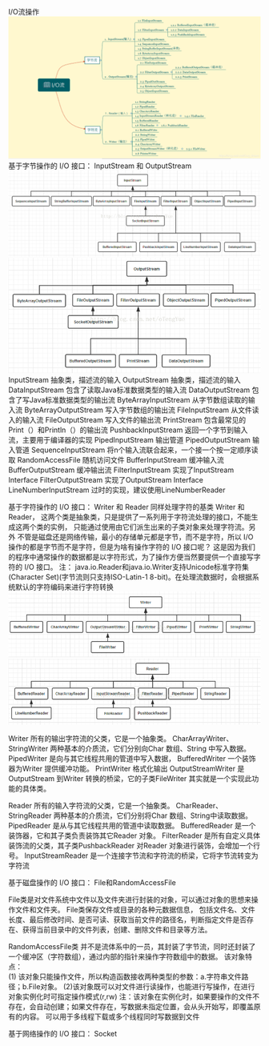 I/O流操作
![io.png](io.png)
基于字节操作的 I/O 接口： InputStream 和 OutputStream
![InputStream.png](InputStream.png)
![OutputStream.png](OutputStream.png)
InputStream                           抽象类，描述流的输入
OutputStream                       抽象类，描述流的输入
DataInputStream                   包含了读取Java标准数据类型的输入流
DataOutputStream               包含了写Java标准数据类型的输出流
ByteArrayInputStream         从字节数组读取的输入流
ByteArrayOutputStream     写入字节数组的输出流
FileInputStream                     从文件读入的输入流
FileOutputStream                  写入文件的输出流
PrintStream                             包含最常见的Print（）和Println（）的输出流
PushbackInputStream         返回一个字节到输入流，主要用于编译器的实现
PipedInputStream                 输出管道
PipedOutputStream             输入管道
SequenceInputStream       将n个输入流联合起来，一个接一个按一定顺序读取
RandomAccessFile             随机访问文件
BufferInputStream                缓冲输入流
BufferOutputStream            缓冲输出流
FilterInputStream                 实现了InputStream Interface
FilterOutputStream              实现了OutputStream Interface
LineNumberInputStream    过时的实现，建议使用LineNumberReader

基于字符操作的 I/O 接口： Writer 和 Reader
同样处理字符的基类 Writer 和 Reader， 这两个类是抽象类，只是提供了一系列用于字符流处理的接口，不能生成这两个类的实例，
只能通过使用由它们派生出来的子类对象来处理字符流。另外 不管是磁盘还是网络传输，最小的存储单元都是字节，而不是字符，所以 I/O 操作的都是字节而不是字符，但是为啥有操作字符的 I/O 接口呢？
这是因为我们的程序中通常操作的数据都是以字符形式，为了操作方便当然要提供一个直接写字符的 I/O 接口。
注： java.io.Reader和java.io.Writer支持Unicode标准字符集(Character Set)(字节流则只支持ISO-Latin-1 8-bit)。在处理流数据时，会根据系统默认的字符编码来进行字符转换
![Writer.png](Writer.png)
![Reader.png](Reader.png)

Writer                                                         所有的输出字符流的父类，它是一个抽象类。
CharArrayWriter、StringWriter         两种基本的介质流，它们分别向Char 数组、String 中写入数据。
PipedWriter                                             是向与其它线程共用的管道中写入数据，
BufferedWriter                                        一个装饰器为Writer 提供缓冲功能。
PrintWriter                                               格式化输出
OutputStreamWriter                             是OutputStream 到Writer 转换的桥梁，它的子类FileWriter 其实就是一个实现此功能的具体类。

Reader                                                     所有的输入字符流的父类，它是一个抽象类。
CharReader、StringReader             两种基本的介质流，它们分别将Char 数组、String中读取数据。
PipedReader                                          是从与其它线程共用的管道中读取数据。
BufferedReader                                     是一个装饰器，它和其子类负责装饰其它Reader 对象。
FilterReader                                           是所有自定义具体装饰流的父类，其子类PushbackReader 对Reader 对象进行装饰，会增加一个行号。
InputStreamReader                              是一个连接字节流和字符流的桥梁，它将字节流转变为字符流

基于磁盘操作的 I/O 接口： File和RandomAccessFile

 File类是对文件系统中文件以及文件夹进行封装的对象，可以通过对象的思想来操作文件和文件夹。 File类保存文件或目录的各种元数据信息，
 包括文件名、文件长度、最后修改时间、是否可读、获取当前文件的路径名，判断指定文件是否存在、获得当前目录中的文件列表，创建、删除文件和目录等方法。
 
RandomAccessFile类 并不是流体系中的一员，其封装了字节流，同时还封装了一个缓冲区（字符数组），通过内部的指针来操作字符数组中的数据。 该对象特点：     
    (1) 该对象只能操作文件，所以构造函数接收两种类型的参数：a.字符串文件路径；b.File对象。
    (2)该对象既可以对文件进行读操作，也能进行写操作，在进行对象实例化时可指定操作模式(r,rw)
    注：该对象在实例化时，如果要操作的文件不存在，会自动创建；如果文件存在，写数据未指定位置，会从头开始写，即覆盖原有的内容。 可以用于多线程下载或多个线程同时写数据到文件

基于网络操作的 I/O 接口： Socket




